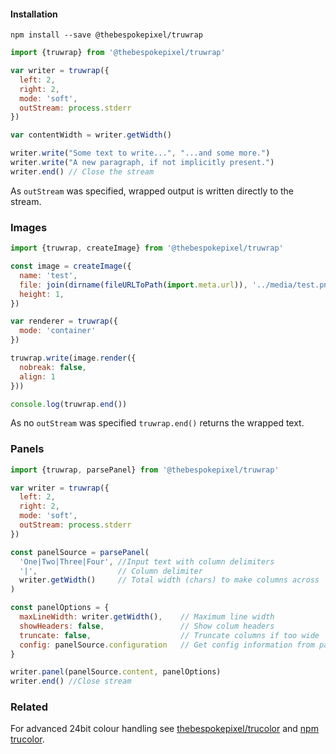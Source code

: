#### Installation

```shell
npm install --save @thebespokepixel/truwrap
```

```js
import {truwrap} from '@thebespokepixel/truwrap'

var writer = truwrap({
  left: 2,
  right: 2,
  mode: 'soft',
  outStream: process.stderr
})

var contentWidth = writer.getWidth()

writer.write("Some text to write...", "...and some more.")
writer.write("A new paragraph, if not implicitly present.")
writer.end() // Close the stream
```
As `outStream` was specified, wrapped output is written directly to the stream. 

### Images

```js
import {truwrap, createImage} from '@thebespokepixel/truwrap'

const image = createImage({
  name: 'test',
  file: join(dirname(fileURLToPath(import.meta.url)), '../media/test.png'),
  height: 1,
})

var renderer = truwrap({
  mode: 'container'
})

truwrap.write(image.render({
  nobreak: false,
  align: 1
}))

console.log(truwrap.end())
```

As no `outStream` was specified `truwrap.end()` returns the wrapped text. 

### Panels

```js
import {truwrap, parsePanel} from '@thebespokepixel/truwrap'

var writer = truwrap({
  left: 2,
  right: 2,
  mode: 'soft',
  outStream: process.stderr
})

const panelSource = parsePanel(
  'One|Two|Three|Four', //Input text with column delimiters
  '|',                  // Column delimiter
  writer.getWidth()     // Total width (chars) to make columns across
)

const panelOptions = {
  maxLineWidth: writer.getWidth(),    // Maximum line width
  showHeaders: false,                 // Show colum headers
  truncate: false,                    // Truncate columns if too wide
  config: panelSource.configuration   // Get config information from parsePanel()
}

writer.panel(panelSource.content, panelOptions)
writer.end() //Close stream
```

### Related

For advanced 24bit colour handling see [thebespokepixel/trucolor](https://github.com/thebespokepixel/trucolor) and [npm trucolor](https://www.npmjs.com/package/trucolor).
